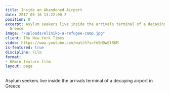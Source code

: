 ```yaml
---
title: Inside an Abandoned Airport
date: 2017-05-16 13:22:00 Z
position: 0
excerpt: Asylum seekers live inside the arrivals terminal of a decaying airport in
  Greece
image: "/uploads/eliniko-a-refugee-camp.jpg"
client: The New York Times
video: https://www.youtube.com/watch?v=fm5H9wElRKM
is-featured: true
discipline: Film
format:
- 68min feature film
layout: page
---
```


Asylum seekers live inside the arrivals terminal of a decaying airport in Greece